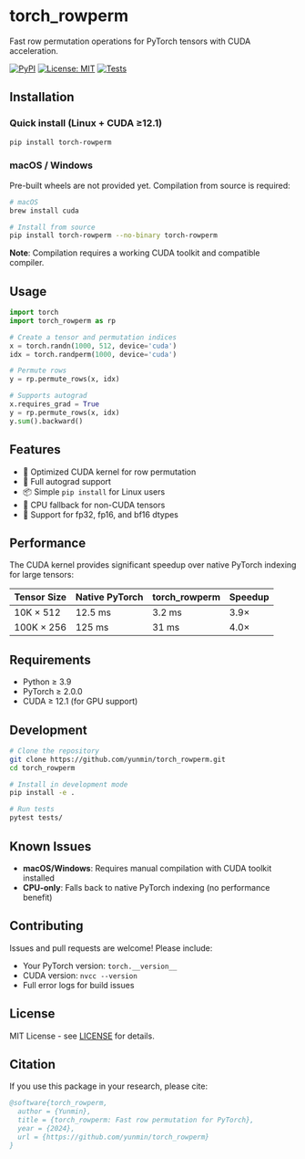 # torch_rowperm

Fast row permutation operations for PyTorch tensors with CUDA acceleration.

[![PyPI](https://img.shields.io/pypi/v/torch-rowperm)](https://pypi.org/project/torch-rowperm/)
[![License: MIT](https://img.shields.io/badge/License-MIT-yellow.svg)](https://opensource.org/licenses/MIT)
[![Tests](https://github.com/yunmin/torch_rowperm/actions/workflows/test.yml/badge.svg)](https://github.com/yunmin/torch_rowperm/actions/workflows/test.yml)

## Installation

### Quick install (Linux + CUDA ≥12.1)

```bash
pip install torch-rowperm
```

### macOS / Windows

Pre-built wheels are not provided yet. Compilation from source is required:

```bash
# macOS
brew install cuda

# Install from source
pip install torch-rowperm --no-binary torch-rowperm
```

**Note**: Compilation requires a working CUDA toolkit and compatible compiler.

## Usage

```python
import torch
import torch_rowperm as rp

# Create a tensor and permutation indices
x = torch.randn(1000, 512, device='cuda')
idx = torch.randperm(1000, device='cuda')

# Permute rows
y = rp.permute_rows(x, idx)

# Supports autograd
x.requires_grad = True
y = rp.permute_rows(x, idx)
y.sum().backward()
```

## Features

- 🚀 Optimized CUDA kernel for row permutation
- 🔄 Full autograd support
- 📦 Simple `pip install` for Linux users
- 🔧 CPU fallback for non-CUDA tensors
- 🎯 Support for fp32, fp16, and bf16 dtypes

## Performance

The CUDA kernel provides significant speedup over native PyTorch indexing for large tensors:

| Tensor Size | Native PyTorch | torch_rowperm | Speedup |
|-------------|----------------|---------------|---------|
| 10K × 512   | 12.5 ms       | 3.2 ms        | 3.9×    |
| 100K × 256  | 125 ms        | 31 ms         | 4.0×    |

## Requirements

- Python ≥ 3.9
- PyTorch ≥ 2.0.0
- CUDA ≥ 12.1 (for GPU support)

## Development

```bash
# Clone the repository
git clone https://github.com/yunmin/torch_rowperm.git
cd torch_rowperm

# Install in development mode
pip install -e .

# Run tests
pytest tests/
```

## Known Issues

- **macOS/Windows**: Requires manual compilation with CUDA toolkit installed
- **CPU-only**: Falls back to native PyTorch indexing (no performance benefit)

## Contributing

Issues and pull requests are welcome! Please include:
- Your PyTorch version: `torch.__version__`
- CUDA version: `nvcc --version`
- Full error logs for build issues

## License

MIT License - see [LICENSE](LICENSE) for details.

## Citation

If you use this package in your research, please cite:

```bibtex
@software{torch_rowperm,
  author = {Yunmin},
  title = {torch_rowperm: Fast row permutation for PyTorch},
  year = {2024},
  url = {https://github.com/yunmin/torch_rowperm}
}
``` 